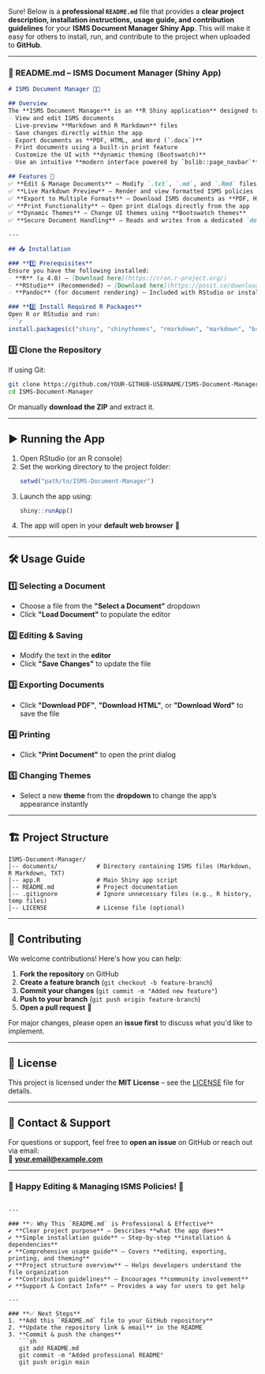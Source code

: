 Sure! Below is a **professional `README.md`** file that provides a **clear project description, installation instructions, usage guide, and contribution guidelines** for your **ISMS Document Manager Shiny App**. This will make it easy for others to install, run, and contribute to the project when uploaded to **GitHub**.

---

### **📌 README.md – ISMS Document Manager (Shiny App)**
```md
# ISMS Document Manager 📄✨

## Overview
The **ISMS Document Manager** is an **R Shiny application** designed to manage, edit, and render **Information Security Management System (ISMS) documents**. The app supports **Markdown (`.md`), R Markdown (`.Rmd`), and plain text (`.txt`) files**, allowing users to:
- View and edit ISMS documents
- Live-preview **Markdown and R Markdown** files
- Save changes directly within the app
- Export documents as **PDF, HTML, and Word (`.docx`)**
- Print documents using a built-in print feature
- Customize the UI with **dynamic theming (Bootswatch)**
- Use an intuitive **modern interface powered by `bslib::page_navbar`**

## Features 🚀
✅ **Edit & Manage Documents** – Modify `.txt`, `.md`, and `.Rmd` files directly in the app  
✅ **Live Markdown Preview** – Render and view formatted ISMS policies in real time  
✅ **Export to Multiple Formats** – Download ISMS documents as **PDF, HTML, or Word**  
✅ **Print Functionality** – Open print dialogs directly from the app  
✅ **Dynamic Themes** – Change UI themes using **Bootswatch themes**  
✅ **Secure Document Handling** – Reads and writes from a dedicated `documents/` directory  

---

## 📥 Installation

### **1️⃣ Prerequisites**
Ensure you have the following installed:
- **R** (≥ 4.0) – [Download here](https://cran.r-project.org/)
- **RStudio** (Recommended) – [Download here](https://posit.co/downloads/)
- **Pandoc** (for document rendering) – Included with RStudio or install from [here](https://pandoc.org/installing.html)

### **2️⃣ Install Required R Packages**
Open R or RStudio and run:
```r
install.packages(c("shiny", "shinythemes", "rmarkdown", "markdown", "bslib", "bsicons"))
```

### **3️⃣ Clone the Repository**
If using Git:
```sh
git clone https://github.com/YOUR-GITHUB-USERNAME/ISMS-Document-Manager.git
cd ISMS-Document-Manager
```
Or manually **download the ZIP** and extract it.

---

## ▶️ Running the App
1. Open RStudio (or an R console)  
2. Set the working directory to the project folder:
   ```r
   setwd("path/to/ISMS-Document-Manager")
   ```
3. Launch the app using:
   ```r
   shiny::runApp()
   ```
4. The app will open in your **default web browser** 🚀  

---

## 🛠 Usage Guide
### **1️⃣ Selecting a Document**
- Choose a file from the **"Select a Document"** dropdown
- Click **"Load Document"** to populate the editor

### **2️⃣ Editing & Saving**
- Modify the text in the **editor**
- Click **"Save Changes"** to update the file

### **3️⃣ Exporting Documents**
- Click **"Download PDF"**, **"Download HTML"**, or **"Download Word"** to save the file

### **4️⃣ Printing**
- Click **"Print Document"** to open the print dialog

### **5️⃣ Changing Themes**
- Select a new **theme** from the **dropdown** to change the app’s appearance instantly  

---

## 🏗 Project Structure
```
ISMS-Document-Manager/
│-- documents/           # Directory containing ISMS files (Markdown, R Markdown, TXT)
│-- app.R                # Main Shiny app script
│-- README.md            # Project documentation
│-- .gitignore           # Ignore unnecessary files (e.g., R history, temp files)
│-- LICENSE              # License file (optional)
```

---

## 🤝 Contributing
We welcome contributions! Here's how you can help:
1. **Fork the repository** on GitHub
2. **Create a feature branch** (`git checkout -b feature-branch`)
3. **Commit your changes** (`git commit -m "Added new feature"`)
4. **Push to your branch** (`git push origin feature-branch`)
5. **Open a pull request** 🎉

For major changes, please open an **issue first** to discuss what you'd like to implement.

---

## 📝 License
This project is licensed under the **MIT License** – see the [LICENSE](LICENSE) file for details.

---

## 📧 Contact & Support
For questions or support, feel free to **open an issue** on GitHub or reach out via email:  
📩 **your.email@example.com**  

---

### 🚀 Happy Editing & Managing ISMS Policies! 🎯
```

---

### **💡 Why This `README.md` is Professional & Effective**
✔ **Clear project purpose** – Describes **what the app does**  
✔ **Simple installation guide** – Step-by-step **installation & dependencies**  
✔ **Comprehensive usage guide** – Covers **editing, exporting, printing, and theming**  
✔ **Project structure overview** – Helps developers understand the file organization  
✔ **Contribution guidelines** – Encourages **community involvement**  
✔ **Support & Contact Info** – Provides a way for users to get help  

---

### **✅ Next Steps**
1. **Add this `README.md` file to your GitHub repository**
2. **Update the repository link & email** in the README
3. **Commit & push the changes**
   ```sh
   git add README.md
   git commit -m "Added professional README"
   git push origin main
   ```